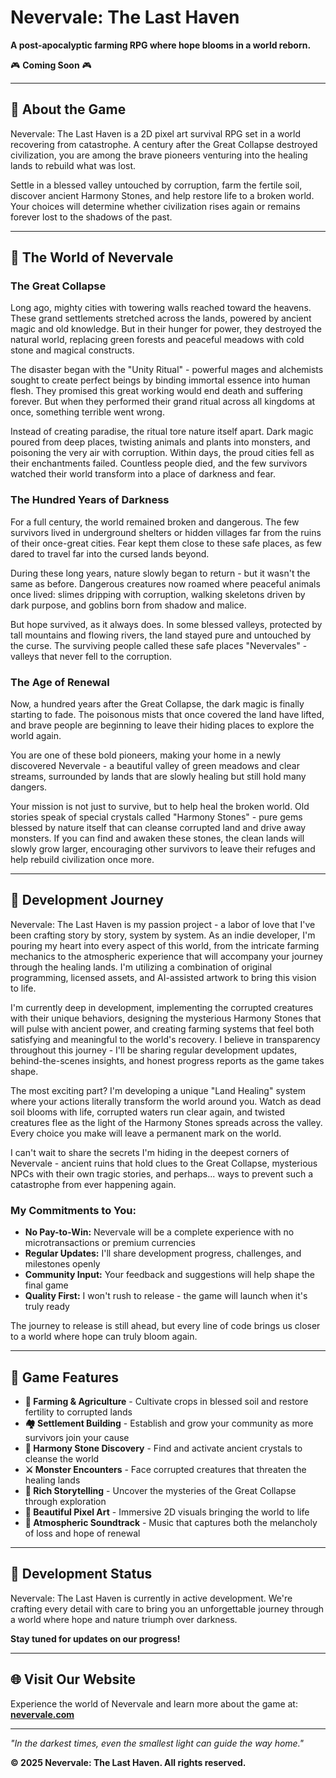 # Nevervale: The Last Haven

**A post-apocalyptic farming RPG where hope blooms in a world reborn.**

🎮 **Coming Soon** 🎮

---

## 🌱 About the Game

Nevervale: The Last Haven is a 2D pixel art survival RPG set in a world recovering from catastrophe. A century after the Great Collapse destroyed civilization, you are among the brave pioneers venturing into the healing lands to rebuild what was lost.

Settle in a blessed valley untouched by corruption, farm the fertile soil, discover ancient Harmony Stones, and help restore life to a broken world. Your choices will determine whether civilization rises again or remains forever lost to the shadows of the past.

---

## 📖 The World of Nevervale

### The Great Collapse
Long ago, mighty cities with towering walls reached toward the heavens. These grand settlements stretched across the lands, powered by ancient magic and old knowledge. But in their hunger for power, they destroyed the natural world, replacing green forests and peaceful meadows with cold stone and magical constructs.

The disaster began with the "Unity Ritual" - powerful mages and alchemists sought to create perfect beings by binding immortal essence into human flesh. They promised this great working would end death and suffering forever. But when they performed their grand ritual across all kingdoms at once, something terrible went wrong.

Instead of creating paradise, the ritual tore nature itself apart. Dark magic poured from deep places, twisting animals and plants into monsters, and poisoning the very air with corruption. Within days, the proud cities fell as their enchantments failed. Countless people died, and the few survivors watched their world transform into a place of darkness and fear.

### The Hundred Years of Darkness
For a full century, the world remained broken and dangerous. The few survivors lived in underground shelters or hidden villages far from the ruins of their once-great cities. Fear kept them close to these safe places, as few dared to travel far into the cursed lands beyond.

During these long years, nature slowly began to return - but it wasn't the same as before. Dangerous creatures now roamed where peaceful animals once lived: slimes dripping with corruption, walking skeletons driven by dark purpose, and goblins born from shadow and malice.

But hope survived, as it always does. In some blessed valleys, protected by tall mountains and flowing rivers, the land stayed pure and untouched by the curse. The surviving people called these safe places "Nevervales" - valleys that never fell to the corruption.

### The Age of Renewal
Now, a hundred years after the Great Collapse, the dark magic is finally starting to fade. The poisonous mists that once covered the land have lifted, and brave people are beginning to leave their hiding places to explore the world again.

You are one of these bold pioneers, making your home in a newly discovered Nevervale - a beautiful valley of green meadows and clear streams, surrounded by lands that are slowly healing but still hold many dangers.

Your mission is not just to survive, but to help heal the broken world. Old stories speak of special crystals called "Harmony Stones" - pure gems blessed by nature itself that can cleanse corrupted land and drive away monsters. If you can find and awaken these stones, the clean lands will slowly grow larger, encouraging other survivors to leave their refuges and help rebuild civilization once more.

---

## 🔨 Development Journey

Nevervale: The Last Haven is my passion project - a labor of love that I've been crafting story by story, system by system. As an indie developer, I'm pouring my heart into every aspect of this world, from the intricate farming mechanics to the atmospheric experience that will accompany your journey through the healing lands. I'm utilizing a combination of original programming, licensed assets, and AI-assisted artwork to bring this vision to life.

I'm currently deep in development, implementing the corrupted creatures with their unique behaviors, designing the mysterious Harmony Stones that will pulse with ancient power, and creating farming systems that feel both satisfying and meaningful to the world's recovery. I believe in transparency throughout this journey - I'll be sharing regular development updates, behind-the-scenes insights, and honest progress reports as the game takes shape.

The most exciting part? I'm developing a unique "Land Healing" system where your actions literally transform the world around you. Watch as dead soil blooms with life, corrupted waters run clear again, and twisted creatures flee as the light of the Harmony Stones spreads across the valley. Every choice you make will leave a permanent mark on the world.

I can't wait to share the secrets I'm hiding in the deepest corners of Nevervale - ancient ruins that hold clues to the Great Collapse, mysterious NPCs with their own tragic stories, and perhaps... ways to prevent such a catastrophe from ever happening again.

### My Commitments to You:
- **No Pay-to-Win:** Nevervale will be a complete experience with no microtransactions or premium currencies
- **Regular Updates:** I'll share development progress, challenges, and milestones openly
- **Community Input:** Your feedback and suggestions will help shape the final game
- **Quality First:** I won't rush to release - the game will launch when it's truly ready

The journey to release is still ahead, but every line of code brings us closer to a world where hope can truly bloom again.

---

## 🎯 Game Features

- **🌾 Farming & Agriculture** - Cultivate crops in blessed soil and restore fertility to corrupted lands
- **🏘️ Settlement Building** - Establish and grow your community as more survivors join your cause
- **💎 Harmony Stone Discovery** - Find and activate ancient crystals to cleanse the world
- **⚔️ Monster Encounters** - Face corrupted creatures that threaten the healing lands
- **📜 Rich Storytelling** - Uncover the mysteries of the Great Collapse through exploration
- **🎨 Beautiful Pixel Art** - Immersive 2D visuals bringing the world to life
- **🎵 Atmospheric Soundtrack** - Music that captures both the melancholy of loss and hope of renewal

---

## 🚀 Development Status

Nevervale: The Last Haven is currently in active development. We're crafting every detail with care to bring you an unforgettable journey through a world where hope and nature triumph over darkness.

**Stay tuned for updates on our progress!**

---

## 🌐 Visit Our Website

Experience the world of Nevervale and learn more about the game at:
**[nevervale.com](https://nevervale.com)**

---

*"In the darkest times, even the smallest light can guide the way home."*

**© 2025 Nevervale: The Last Haven. All rights reserved.**
